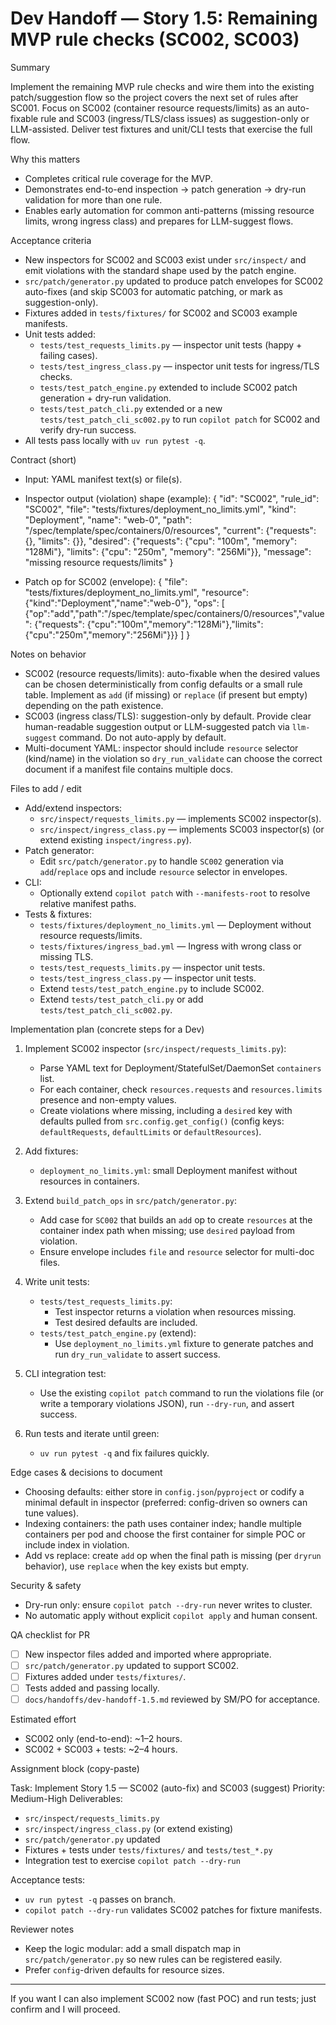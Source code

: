 # Dev Handoff — Story 1.5: Remaining MVP rule checks (SC002, SC003)

Summary

Implement the remaining MVP rule checks and wire them into the existing patch/suggestion flow so the project covers the next set of rules after SC001. Focus on SC002 (container resource requests/limits) as an auto-fixable rule and SC003 (ingress/TLS/class issues) as suggestion-only or LLM-assisted. Deliver test fixtures and unit/CLI tests that exercise the full flow.

Why this matters

- Completes critical rule coverage for the MVP.
- Demonstrates end-to-end inspection → patch generation → dry-run validation for more than one rule.
- Enables early automation for common anti-patterns (missing resource limits, wrong ingress class) and prepares for LLM-suggest flows.

Acceptance criteria

- New inspectors for SC002 and SC003 exist under `src/inspect/` and emit violations with the standard shape used by the patch engine.
- `src/patch/generator.py` updated to produce patch envelopes for SC002 auto-fixes (and skip SC003 for automatic patching, or mark as suggestion-only).
- Fixtures added in `tests/fixtures/` for SC002 and SC003 example manifests.
- Unit tests added:
  - `tests/test_requests_limits.py` — inspector unit tests (happy + failing cases).
  - `tests/test_ingress_class.py` — inspector unit tests for ingress/TLS checks.
  - `tests/test_patch_engine.py` extended to include SC002 patch generation + dry-run validation.
  - `tests/test_patch_cli.py` extended or a new `tests/test_patch_cli_sc002.py` to run `copilot patch` for SC002 and verify dry-run success.
- All tests pass locally with `uv run pytest -q`.

Contract (short)

- Input: YAML manifest text(s) or file(s).
- Inspector output (violation) shape (example):
  {
  "id": "SC002",
  "rule_id": "SC002",
  "file": "tests/fixtures/deployment_no_limits.yml",
  "kind": "Deployment",
  "name": "web-0",
  "path": "/spec/template/spec/containers/0/resources",
  "current": {"requests": {}, "limits": {}},
  "desired": {"requests": {"cpu": "100m", "memory": "128Mi"}, "limits": {"cpu": "250m", "memory": "256Mi"}},
  "message": "missing resource requests/limits"
  }

- Patch op for SC002 (envelope):
  {
  "file": "tests/fixtures/deployment_no_limits.yml",
  "resource": {"kind":"Deployment","name":"web-0"},
  "ops": [
  {"op":"add","path":"/spec/template/spec/containers/0/resources","value": {"requests": {"cpu":"100m","memory":"128Mi"},"limits": {"cpu":"250m","memory":"256Mi"}}}
  ]
  }

Notes on behavior

- SC002 (resource requests/limits): auto-fixable when the desired values can be chosen deterministically from config defaults or a small rule table. Implement as `add` (if missing) or `replace` (if present but empty) depending on the path existence.
- SC003 (ingress class/TLS): suggestion-only by default. Provide clear human-readable suggestion output or LLM-suggested patch via `llm-suggest` command. Do not auto-apply by default.
- Multi-document YAML: inspector should include `resource` selector (kind/name) in the violation so `dry_run_validate` can choose the correct document if a manifest file contains multiple docs.

Files to add / edit

- Add/extend inspectors:
  - `src/inspect/requests_limits.py` — implements SC002 inspector(s).
  - `src/inspect/ingress_class.py` — implements SC003 inspector(s) (or extend existing `inspect/ingress.py`).
- Patch generator:
  - Edit `src/patch/generator.py` to handle `SC002` generation via `add`/`replace` ops and include `resource` selector in envelopes.
- CLI:
  - Optionally extend `copilot patch` with `--manifests-root` to resolve relative manifest paths.
- Tests & fixtures:
  - `tests/fixtures/deployment_no_limits.yml` — Deployment without resource requests/limits.
  - `tests/fixtures/ingress_bad.yml` — Ingress with wrong class or missing TLS.
  - `tests/test_requests_limits.py` — inspector unit tests.
  - `tests/test_ingress_class.py` — inspector unit tests.
  - Extend `tests/test_patch_engine.py` to include SC002.
  - Extend `tests/test_patch_cli.py` or add `tests/test_patch_cli_sc002.py`.

Implementation plan (concrete steps for a Dev)

1. Implement SC002 inspector (`src/inspect/requests_limits.py`):

   - Parse YAML text for Deployment/StatefulSet/DaemonSet `containers` list.
   - For each container, check `resources.requests` and `resources.limits` presence and non-empty values.
   - Create violations where missing, including a `desired` key with defaults pulled from `src.config.get_config()` (config keys: `defaultRequests`, `defaultLimits` or `defaultResources`).

2. Add fixtures:

   - `deployment_no_limits.yml`: small Deployment manifest without resources in containers.

3. Extend `build_patch_ops` in `src/patch/generator.py`:

   - Add case for `SC002` that builds an `add` op to create `resources` at the container index path when missing; use `desired` payload from violation.
   - Ensure envelope includes `file` and `resource` selector for multi-doc files.

4. Write unit tests:

   - `tests/test_requests_limits.py`:
     - Test inspector returns a violation when resources missing.
     - Test desired defaults are included.
   - `tests/test_patch_engine.py` (extend):
     - Use `deployment_no_limits.yml` fixture to generate patches and run `dry_run_validate` to assert success.

5. CLI integration test:

   - Use the existing `copilot patch` command to run the violations file (or write a temporary violations JSON), run `--dry-run`, and assert success.

6. Run tests and iterate until green:
   - `uv run pytest -q` and fix failures quickly.

Edge cases & decisions to document

- Choosing defaults: either store in `config.json`/`pyproject` or codify a minimal default in inspector (preferred: config-driven so owners can tune values).
- Indexing containers: the path uses container index; handle multiple containers per pod and choose the first container for simple POC or include index in violation.
- Add vs replace: create `add` op when the final path is missing (per `dryrun` behavior), use `replace` when the key exists but empty.

Security & safety

- Dry-run only: ensure `copilot patch --dry-run` never writes to cluster.
- No automatic apply without explicit `copilot apply` and human consent.

QA checklist for PR

- [ ] New inspector files added and imported where appropriate.
- [ ] `src/patch/generator.py` updated to support SC002.
- [ ] Fixtures added under `tests/fixtures/`.
- [ ] Tests added and passing locally.
- [ ] `docs/handoffs/dev-handoff-1.5.md` reviewed by SM/PO for acceptance.

Estimated effort

- SC002 only (end-to-end): ~1–2 hours.
- SC002 + SC003 + tests: ~2–4 hours.

Assignment block (copy-paste)

Task: Implement Story 1.5 — SC002 (auto-fix) and SC003 (suggest)
Priority: Medium-High
Deliverables:

- `src/inspect/requests_limits.py`
- `src/inspect/ingress_class.py` (or extend existing)
- `src/patch/generator.py` updated
- Fixtures + tests under `tests/fixtures/` and `tests/test_*.py`
- Integration test to exercise `copilot patch --dry-run`

Acceptance tests:

- `uv run pytest -q` passes on branch.
- `copilot patch --dry-run` validates SC002 patches for fixture manifests.

Reviewer notes

- Keep the logic modular: add a small dispatch map in `src/patch/generator.py` so new rules can be registered easily.
- Prefer `config`-driven defaults for resource sizes.

---

If you want I can also implement SC002 now (fast POC) and run tests; just confirm and I will proceed.
